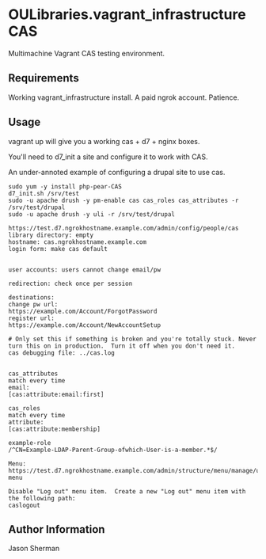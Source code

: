 OULibraries.vagrant_infrastructure CAS
=========

Multimachine Vagrant CAS testing environment.

Requirements
------------

Working vagrant_infrastructure install. A paid ngrok account.  Patience.

Usage
-----

vagrant up will give you a working cas + d7 + nginx boxes.

You'll need to d7_init a site and configure it to work with CAS.

An under-annoted example of configuring a drupal site to use cas.


```
sudo yum -y install php-pear-CAS
d7_init.sh /srv/test
sudo -u apache drush -y pm-enable cas cas_roles cas_attributes -r /srv/test/drupal
sudo -u apache drush -y uli -r /srv/test/drupal

https://test.d7.ngrokhostname.example.com/admin/config/people/cas
library directory: empty
hostname: cas.ngrokhostname.example.com
login form: make cas default


user accounts: users cannot change email/pw

redirection: check once per session

destinations:
change pw url:
https://example.com/Account/ForgotPassword
register url:
https://example.com/Account/NewAccountSetup

# Only set this if something is broken and you're totally stuck. Never turn this on in production.  Turn it off when you don't need it.
cas debugging file: ../cas.log


cas_attributes
match every time
email:
[cas:attribute:email:first]

cas_roles
match every time
attribute:
[cas:attribute:membership]

example-role
/^CN=Example-LDAP-Parent-Group-ofwhich-User-is-a-member.*$/

Menu:
https://test.d7.ngrokhostname.example.com/admin/structure/menu/manage/user-menu

Disable "Log out" menu item.  Create a new "Log out" menu item with the following path:
caslogout
```



Author Information
------------------

Jason Sherman
